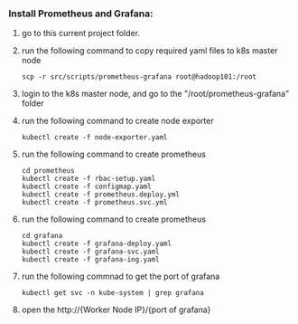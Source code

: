### Install Prometheus and Grafana:
1. go to this current project folder.
2. run the following command to copy required yaml files to k8s master node
   
   ```
   scp -r src/scripts/prometheus-grafana root@hadoop101:/root
   ```
3. login to the k8s master node, and go to the "/root/prometheus-grafana" folder

4. run the following command to create node exporter
   ```
   kubectl create -f node-exporter.yaml
   ```
5. run the following command to create prometheus
   ```
   cd prometheus
   kubectl create -f rbac-setup.yaml
   kubectl create -f configmap.yaml
   kubectl create -f prometheus.deploy.yml
   kubectl create -f prometheus.svc.yml
   ```
6. run the following command to create prometheus
   ```
   cd grafana
   kubectl create -f grafana-deploy.yaml
   kubectl create -f grafana-svc.yaml
   kubectl create -f grafana-ing.yaml
   ```
7. run the following commnad to get the port of grafana
   ```
   kubectl get svc -n kube-system | grep grafana
   ```
8. open the http://{Worker Node IP}/{port of grafana}
   